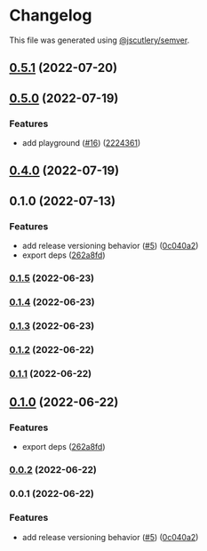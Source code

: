 # Changelog

This file was generated using [@jscutlery/semver](https://github.com/jscutlery/semver).

## [0.5.1](https://github.com/Samelogic/microsurveys/compare/react-microsurveys-0.5.0...react-microsurveys-0.5.1) (2022-07-20)

## [0.5.0](https://github.com/Samelogic/microsurveys/compare/react-microsurveys-0.4.0...react-microsurveys-0.5.0) (2022-07-19)

### Features

- add playground ([#16](https://github.com/Samelogic/microsurveys/issues/16)) ([2224361](https://github.com/Samelogic/microsurveys/commit/2224361fdeb09fbc8f41226b6f07c8c12d09dd95))

## [0.4.0](https://github.com/Samelogic/microsurveys/compare/react-microsurveys-0.3.0...react-microsurveys-0.4.0) (2022-07-19)

## 0.1.0 (2022-07-13)

### Features

- add release versioning behavior ([#5](https://github.com/Samelogic/microsurveys/issues/5)) ([0c040a2](https://github.com/Samelogic/microsurveys/commit/0c040a28f3c88f03e3c2d48bf1cc5ca0d0145d9a))
- export deps ([262a8fd](https://github.com/Samelogic/microsurveys/commit/262a8fd06240380ea5c70c94214bca344b1f128d))

### [0.1.5](https://github.com/Samelogic/microsurveys/compare/react-microsurveys-0.1.4...react-microsurveys-0.1.5) (2022-06-23)

### [0.1.4](https://github.com/Samelogic/microsurveys/compare/react-microsurveys-0.1.3...react-microsurveys-0.1.4) (2022-06-23)

### [0.1.3](https://github.com/Samelogic/microsurveys/compare/react-microsurveys-0.1.2...react-microsurveys-0.1.3) (2022-06-23)

### [0.1.2](https://github.com/Samelogic/microsurveys/compare/react-microsurveys-0.1.1...react-microsurveys-0.1.2) (2022-06-22)

### [0.1.1](https://github.com/Samelogic/microsurveys/compare/react-microsurveys-0.1.0...react-microsurveys-0.1.1) (2022-06-22)

## [0.1.0](https://github.com/Samelogic/microsurveys/compare/react-microsurveys-0.0.2...react-microsurveys-0.1.0) (2022-06-22)

### Features

- export deps ([262a8fd](https://github.com/Samelogic/microsurveys/commit/262a8fd06240380ea5c70c94214bca344b1f128d))

### [0.0.2](https://github.com/Samelogic/microsurveys/compare/react-microsurveys-0.0.1...react-microsurveys-0.0.2) (2022-06-22)

### 0.0.1 (2022-06-22)

### Features

- add release versioning behavior ([#5](https://github.com/Samelogic/microsurveys/issues/5)) ([0c040a2](https://github.com/Samelogic/microsurveys/commit/0c040a28f3c88f03e3c2d48bf1cc5ca0d0145d9a))
